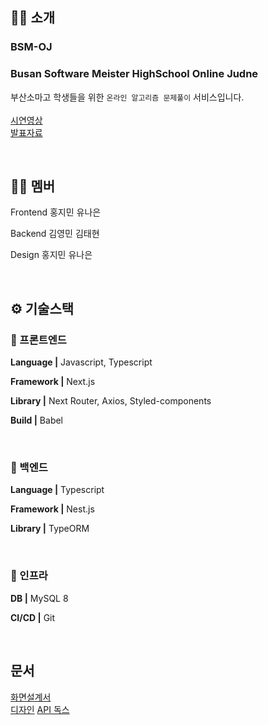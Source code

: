 ## 🤜🏻 소개
### BSM-OJ
### Busan Software Meister HighSchool Online Judne
부산소마고 학생들을 위한 `온라인 알고리즘 문제풀이` 서비스입니다. <br><br>
[시연영상](https://youtu.be/IlggxaCIYl0) <br>
[발표자료](https://github.com/BSM-OJ/docs/blob/main/bsmoj%20%E1%84%87%E1%85%A1%E1%86%AF%E1%84%91%E1%85%AD.pdf) <br>

<br/>

## 🙌🏻 멤버

Frontend
홍지민
유나은

Backend
김영민
김태현

Design
홍지민
유나은

<br/>

## ⚙️ 기술스택

### 🧷 프론트엔드

**Language |** Javascript, Typescript

**Framework |** Next.js

**Library |** Next Router, Axios, Styled-components

**Build |** Babel


<br/>

### 🧷 백엔드

**Language |** Typescript

**Framework |** Nest.js

**Library |** TypeORM

<br/>


### 👀 인프라

**DB |** MySQL 8

**CI/CD |** Git


<br/>

## 문서
[화면설계서](https://github.com/BSM-OJ/docs/blob/main/bsmoj%20%E1%84%92%E1%85%AA%E1%84%86%E1%85%A7%E1%86%AB%E1%84%89%E1%85%A5%E1%86%AF%E1%84%80%E1%85%A8%E1%84%89%E1%85%A5.pdf)<br>
[디자인](https://www.figma.com/file/XrHTRvZ4BsAJxS7AzJoZHi/4%EC%97%B0%ED%95%A9?node-id=0%3A1&t=FMROVMlZAymT0p8l-0)
[API 독스](https://documenter.getpostman.com/view/18551209/2s7Z7Woumo)
